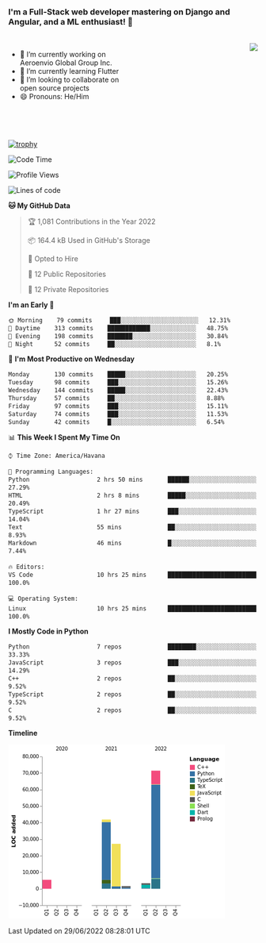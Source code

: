 ### I'm a Full-Stack web developer mastering on Django and Angular, and a ML enthusiast!  👋

<br/>

<img align="right" height="250"  src="https://media1.giphy.com/media/qgQUggAC3Pfv687qPC/giphy.gif?cid=ecf05e470ttfxgsj072btembitu1zn4ti3t3cdyg4jo5b3by&rid=giphy.gif&ct=g" />

 <div style="width:50%">
    <ul>
      <li>🔭 I’m currently working on Aeroenvio Global Group Inc.</li>
      <li>🌱 I’m currently learning Flutter</li>
      <li>👯 I’m looking to collaborate on open source projects</li>
      <li>😄 Pronouns: He/Him</li>
<!--       <li>⚡ Fun fact: I started my first professional project for a company as web dev without knowing any JS </li> -->
    </ul>
  </div>
  
<br/><br/><br/>

[![trophy](https://github-profile-trophy.vercel.app/?username=dfg-98&row=3&column=3&theme=monokai)](https://github.com/ryo-ma/github-profile-trophy)


<!--START_SECTION:waka-->
![Code Time](http://img.shields.io/badge/Code%20Time-287%20hrs%2027%20mins-blue)

![Profile Views](http://img.shields.io/badge/Profile%20Views-0-blue)

![Lines of code](https://img.shields.io/badge/From%20Hello%20World%20I%27ve%20Written-151%20Thousand%20lines%20of%20code-blue)

**🐱 My GitHub Data** 

> 🏆 1,081 Contributions in the Year 2022
 > 
> 📦 164.4 kB Used in GitHub's Storage 
 > 
> 💼 Opted to Hire
 > 
> 📜 12 Public Repositories 
 > 
> 🔑 12 Private Repositories  
 > 
**I'm an Early 🐤** 

```text
🌞 Morning    79 commits     ███░░░░░░░░░░░░░░░░░░░░░░   12.31% 
🌆 Daytime    313 commits    ████████████░░░░░░░░░░░░░   48.75% 
🌃 Evening    198 commits    ███████░░░░░░░░░░░░░░░░░░   30.84% 
🌙 Night      52 commits     ██░░░░░░░░░░░░░░░░░░░░░░░   8.1%

```
📅 **I'm Most Productive on Wednesday** 

```text
Monday       130 commits    █████░░░░░░░░░░░░░░░░░░░░   20.25% 
Tuesday      98 commits     ███░░░░░░░░░░░░░░░░░░░░░░   15.26% 
Wednesday    144 commits    █████░░░░░░░░░░░░░░░░░░░░   22.43% 
Thursday     57 commits     ██░░░░░░░░░░░░░░░░░░░░░░░   8.88% 
Friday       97 commits     ███░░░░░░░░░░░░░░░░░░░░░░   15.11% 
Saturday     74 commits     ███░░░░░░░░░░░░░░░░░░░░░░   11.53% 
Sunday       42 commits     █░░░░░░░░░░░░░░░░░░░░░░░░   6.54%

```


📊 **This Week I Spent My Time On** 

```text
⌚︎ Time Zone: America/Havana

💬 Programming Languages: 
Python                   2 hrs 50 mins       ██████░░░░░░░░░░░░░░░░░░░   27.29% 
HTML                     2 hrs 8 mins        █████░░░░░░░░░░░░░░░░░░░░   20.49% 
TypeScript               1 hr 27 mins        ███░░░░░░░░░░░░░░░░░░░░░░   14.04% 
Text                     55 mins             ██░░░░░░░░░░░░░░░░░░░░░░░   8.93% 
Markdown                 46 mins             █░░░░░░░░░░░░░░░░░░░░░░░░   7.44%

🔥 Editors: 
VS Code                  10 hrs 25 mins      █████████████████████████   100.0%

💻 Operating System: 
Linux                    10 hrs 25 mins      █████████████████████████   100.0%

```

**I Mostly Code in Python** 

```text
Python                   7 repos             ████████░░░░░░░░░░░░░░░░░   33.33% 
JavaScript               3 repos             ███░░░░░░░░░░░░░░░░░░░░░░   14.29% 
C++                      2 repos             ██░░░░░░░░░░░░░░░░░░░░░░░   9.52% 
TypeScript               2 repos             ██░░░░░░░░░░░░░░░░░░░░░░░   9.52% 
C                        2 repos             ██░░░░░░░░░░░░░░░░░░░░░░░   9.52%

```


**Timeline**

![Chart not found](https://raw.githubusercontent.com/dfg-98/dfg-98/main/charts/bar_graph.png) 


 Last Updated on 29/06/2022 08:28:01 UTC
<!--END_SECTION:waka-->
